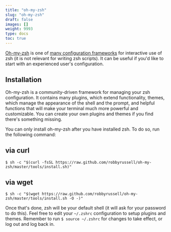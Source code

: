 ```yaml
---
title: "oh-my-zsh"
slug: "oh-my-zsh"
draft: false
images: []
weight: 9993
type: docs
toc: true
---
```


[Oh-my-zsh](http://ohmyz.sh/) is one of [many configuration frameworks](https://github.com/unixorn/awesome-zsh-plugins) for interactive use of zsh (it is not relevant for writing zsh scripts). It can be useful if you'd like to start with an experienced user's configuration.

## Installation
Oh-my-zsh is a community-driven framework for managing your zsh configuration. It contains many plugins, which extend functionality, themes, which manage the appearance of the shell and the prompt, and helpful functions that will make your terminal much more powerful and customizable. You can create your own plugins and themes if you find there's something missing.

You can only install oh-my-zsh after you have installed zsh. To do so, run the following command:
## via curl ##

```
$ sh -c "$(curl -fsSL https://raw.github.com/robbyrussell/oh-my-zsh/master/tools/install.sh)"
```

## via wget ##
```
$ sh -c "$(wget https://raw.github.com/robbyrussell/oh-my-zsh/master/tools/install.sh -O -)"
```


Once that's done, zsh will be your default shell (it will ask for your password to do this). Feel free to edit your `~/.zshrc` configuration to setup plugins and themes. Remember to run `$ source ~/.zshrc` for changes to take effect, or log out and log back in.

